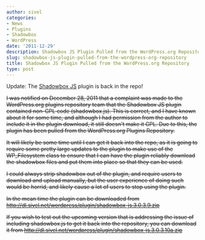 ```yaml
---
author: sivel
categories:
- News
- Plugins
- Shadowbox
- WordPress
date: '2011-12-29'
description: Shadowbox JS Plugin Pulled from the WordPress.org Repository
slug: shadowbox-js-plugin-pulled-from-the-wordpress-org-repository
title: Shadowbox JS Plugin Pulled from the WordPress.org Repository
type: post
---
```


Update: The <a title="Shadowbox JS WordPress Plugin" href="http://wordpress.org/extend/plugins/shadowbox-js" target="_blank">Shadowbox JS</a> plugin is back in the repo!

<del>I was notified on December 28, 2011 that a complaint was made to the WordPress.org plugins repository team that the Shadowbox JS plugin contained non-GPL code (shadowbox.js).  This is correct, and I have known about it for some time, and although I had permission from the author to include it in the plugin download, it still doesn't make it GPL.  Due to this, the plugin has been pulled from the WordPress.org Plugins Repository.</del>

<del>It will likely be some time until I can get it back into the repo, as it is going to require some pretty large updates to the plugin to make use of the WP_Filesystem class to ensure that I can have the plugin reliably download the shadowbox files and put them into place so that they can be used.</del>

<del>I could always strip shadowbox out of the plugin, and require users to download and upload manually, but the user experience of doing such would be horrid, and likely cause a lot of users to stop using the plugin.</del>

<del>In the mean time the plugin can be downloaded from <a href="http://dl.sivel.net/wordpress/plugin/shadowbox-js.3.0.3.9.zip">http://dl.sivel.net/wordpress/plugin/shadowbox-js.3.0.3.9.zip</a></del>

<del>If you wish to test out the upcoming version that is addressing the issue of including shadowbox.js to get it back into the repository, you can download it from <a href="http://dl.sivel.net/wordpress/plugin/shadowbox-js.3.0.3.10a.zip">http://dl.sivel.net/wordpress/plugin/shadowbox-js.3.0.3.10a.zip</a></del>
